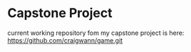 # Capstone Project

current working repository fom my capstone project is here:
https://github.com/craigwann/game.git
